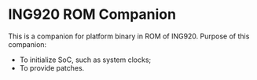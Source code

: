 # ING920 ROM Companion

This is a companion for platform binary in ROM of ING920. Purpose of this
companion:

* To initialize SoC, such as system clocks;
* To provide patches.
